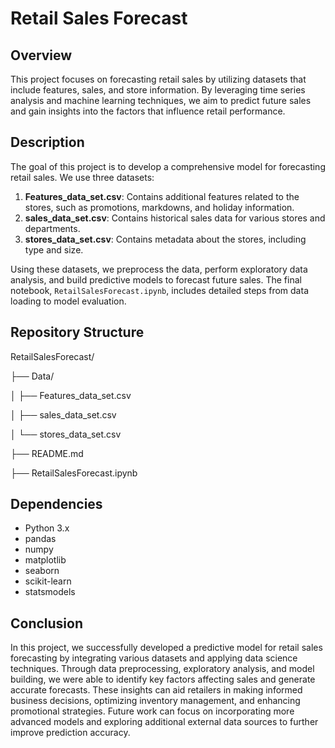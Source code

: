 # Retail Sales Forecast

## Overview
This project focuses on forecasting retail sales by utilizing datasets that include features, sales, and store information. By leveraging time series analysis and machine learning techniques, we aim to predict future sales and gain insights into the factors that influence retail performance.

## Description
The goal of this project is to develop a comprehensive model for forecasting retail sales. We use three datasets:
1. **Features_data_set.csv**: Contains additional features related to the stores, such as promotions, markdowns, and holiday information.
2. **sales_data_set.csv**: Contains historical sales data for various stores and departments.
3. **stores_data_set.csv**: Contains metadata about the stores, including type and size.

Using these datasets, we preprocess the data, perform exploratory data analysis, and build predictive models to forecast future sales. The final notebook, `RetailSalesForecast.ipynb`, includes detailed steps from data loading to model evaluation.

## Repository Structure
RetailSalesForecast/

├── Data/

│ ├── Features_data_set.csv

│ ├── sales_data_set.csv

│ └── stores_data_set.csv

├── README.md

├── RetailSalesForecast.ipynb

## Dependencies
- Python 3.x
- pandas
- numpy
- matplotlib
- seaborn
- scikit-learn
- statsmodels

## Conclusion
In this project, we successfully developed a predictive model for retail sales forecasting by integrating various datasets and applying data science techniques. Through data preprocessing, exploratory analysis, and model building, we were able to identify key factors affecting sales and generate accurate forecasts. These insights can aid retailers in making informed business decisions, optimizing inventory management, and enhancing promotional strategies. Future work can focus on incorporating more advanced models and exploring additional external data sources to further improve prediction accuracy.
